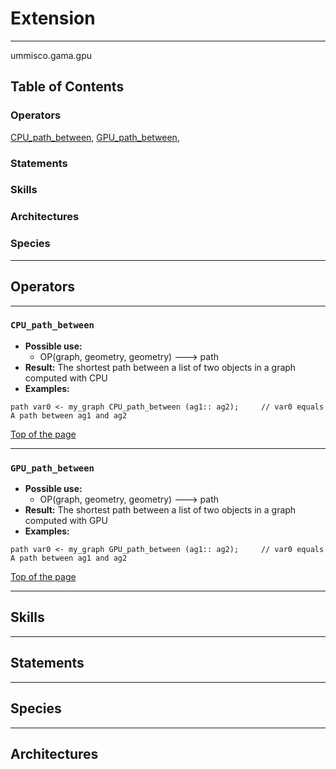 # Extension

----
 ummisco.gama.gpu

## Table of Contents
### Operators
[CPU_path_between](#CPU_path_between), [GPU_path_between](#GPU_path_between), 

### Statements


### Skills


### Architectures



### Species



----

## Operators
	
----

### `CPU_path_between`
* **Possible use:** 
  * OP(graph, geometry, geometry) --->  path 
* **Result:** The shortest path between a list of two objects in a graph computed with CPU
* **Examples:** 

```
path var0 <- my_graph CPU_path_between (ag1:: ag2); 	// var0 equals A path between ag1 and ag2

```

  

[Top of the page](#table-of-contents)
  	
----

### `GPU_path_between`
* **Possible use:** 
  * OP(graph, geometry, geometry) --->  path 
* **Result:** The shortest path between a list of two objects in a graph computed with GPU
* **Examples:** 

```
path var0 <- my_graph GPU_path_between (ag1:: ag2); 	// var0 equals A path between ag1 and ag2

```

  

[Top of the page](#table-of-contents)
  	

----

## Skills
	

----

## Statements
		
	
----

## Species
	
	
----

## Architectures 
	